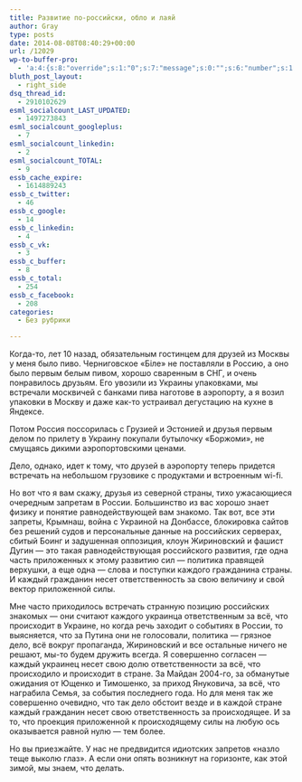 ```yaml
---
title: Развитие по-российски, обло и лаяй
author: Gray
type: posts
date: 2014-08-08T08:40:29+00:00
url: /12029
wp-to-buffer-pro:
  - 'a:4:{s:8:"override";s:1:"0";s:7:"message";s:0:"";s:6:"number";s:1:"1";s:16:"alternateMessage";s:0:"";}'
bluth_post_layout:
  - right_side
dsq_thread_id:
  - 2910102629
esml_socialcount_LAST_UPDATED:
  - 1497273843
esml_socialcount_googleplus:
  - 7
esml_socialcount_linkedin:
  - 2
esml_socialcount_TOTAL:
  - 9
essb_cache_expire:
  - 1614889243
essb_c_twitter:
  - 46
essb_c_google:
  - 14
essb_c_linkedin:
  - 4
essb_c_vk:
  - 3
essb_c_buffer:
  - 8
essb_c_total:
  - 254
essb_c_facebook:
  - 208
categories:
  - Без рубрики

---
```








Когда-то, лет 10 назад, обязательным гостинцем для друзей из Москвы у меня было пиво. Черниговское &#171;Біле&#187; не поставляли в Россию, а оно было первым белым пивом, хорошо сваренным в СНГ, и очень понравилось друзьям. Его увозили из Украины упаковками, мы встречали москвичей с банками пива наготове в аэропорту, а я возил упаковки в Москву и даже как-то устраивал дегустацию на кухне в Яндексе.

Потом Россия поссорилась с Грузией и Эстонией и друзья первым делом по прилету в Украину покупали бутылочку &#171;Боржоми&#187;, не смущаясь дикими аэропортовскими ценами.

Дело, однако, идет к тому, что друзей в аэропорту теперь придется встречать на небольшом грузовике с продуктами и встроенным wi-fi.

Но вот что я вам скажу, друзья из северной страны, тихо ужасающиеся очередным запретам в России. Большинство из вас хорошо знает физику и понятие равнодействующей вам знакомо. Так вот, все эти запреты, Крымнаш, война с Украиной на Донбассе, блокировка сайтов без решений судов и персональные данные на российских серверах, сбитый Боинг и задушенная оппозиция, клоун Жириновский и фашист Дугин — это такая равнодействующая российского развития, где одна часть приложенных к этому развитию сил — политика правящей верхушки, а еще одна — слова и поступки каждого гражданина страны. И каждый гражданин несет ответственность за свою величину и свой вектор приложенной силы.

Мне часто приходилось встречать странную позицию российских знакомых — они считают каждого украинца ответственным за всё, что происходит в Украине, но когда речь заходит о событиях в России, то выясняется, что за Путина они не голосовали, политика — грязное дело, всё вокруг пропаганда, Жириновский и все остальные ничего не решают, мы-то будем дружить всегда. Я совершенно согласен — каждый украинец несет свою долю ответственности за всё, что происходило и происходит в стране. За Майдан 2004-го, за обманутые ожидания от Ющенко и Тимошенко, за приход Януковича, за всё, что награбила Семья, за события последнего года. Но для меня так же совершенно очевидно, что так дело обстоит везде и в каждой стране каждый гражданин несет свою ответственность за происходящее. И за то, что проекция приложенной к происходящему силы на любую ось оказывается равной нулю — тем более.

Но вы приезжайте. У нас не предвидится идиотских запретов &#171;назло теще выколю глаз&#187;. А если они опять возникнут на горизонте, как этой зимой, мы знаем, что делать.